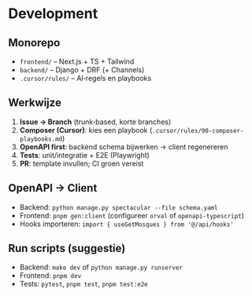 # Development

## Monorepo
- `frontend/` – Next.js + TS + Tailwind
- `backend/` – Django + DRF (+ Channels)
- `.cursor/rules/` – AI‑regels en playbooks

## Werkwijze
1. **Issue → Branch** (trunk‑based, korte branches)
2. **Composer (Cursor)**: kies een playbook (`.cursor/rules/90-composer-playbooks.md`)
3. **OpenAPI first**: backend schema bijwerken → client regenereren
4. **Tests**: unit/integratie + E2E (Playwright)
5. **PR**: template invullen; CI groen vereist

## OpenAPI → Client
- Backend: `python manage.py spectacular --file schema.yaml`
- Frontend: `pnpm gen:client` (configureer `orval` of `openapi-typescript`)
- Hooks importeren: `import { useGetMosques } from '@/api/hooks'`

## Run scripts (suggestie)
- Backend: `make dev` of `python manage.py runserver`
- Frontend: `pnpm dev`
- Tests: `pytest`, `pnpm test`, `pnpm test:e2e`

